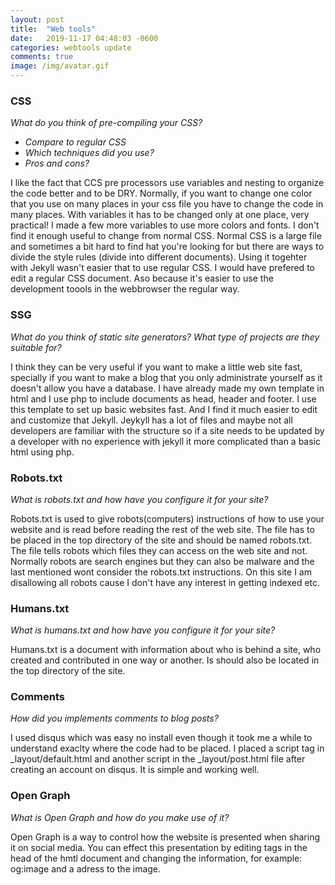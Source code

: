 ```yaml
---
layout: post
title:  "Web tools"
date:   2019-11-17 04:48:03 -0600
categories: webtools update
comments: true
image: /img/avatar.gif
---
```

 
### CSS
_What do you think of pre-compiling your CSS?_
* _Compare to regular CSS_
* _Which techniques did you use?_
* _Pros and cons?_

I like the fact that CCS pre processors use variables and nesting to organize the code better and to be DRY. Normally, if you want to change one color that you use on many places in your css file you have to change the code in many places. With variables it has to be changed only at one place, very practical! I made a few more variables to use more colors and fonts. I don't find it enough useful to change from normal CSS. Normal CSS is a large file and sometimes a bit hard to find hat you're looking for but there are ways to divide the style rules (divide into different documents). Using it togehter with Jekyll wasn't easier that to use regular CSS. I would have prefered to edit a regular CSS document. Aso because it's easier to use the development toools in the webbrowser the regular way.

 
### SSG
_What do you think of static site generators?
What type of projects are they suitable for?_

I think they can be very useful if you want to make a little web site fast, specially if you want to make a blog that you only administrate yourself as it doesn't allow you have a database. 
I have already made my own template in html and I use php to include documents as head, header and footer. I use this template to set up basic websites fast. And I find it much easier to edit and customize that Jekyll. Jeykyll has a lot of files and maybe not all developers are familiar with the structure so if a site needs to be updated by a developer with no experience with jekyll it more complicated than a basic html using php. 



### Robots.txt
_What is robots.txt and how have you configure it for your site?_

Robots.txt is used to give robots(computers) instructions of how to use your website and is read before reading the rest of the web site. 
The file has to be placed in the top directory of the site and should be named robots.txt. The file tells robots which files they can access on the web site and not. Normally robots are search engines but they can also be malware and the last mentioned wont consider the robots.txt instructions. On this site I am disallowing all robots cause I don't have any interest in getting indexed etc.

### Humans.txt
_What is humans.txt and how have you configure it for your site?_

Humans.txt is a document with information about who is behind a site, who created and contributed in one way or another. Is should also be located in the top directory of the site. 

### Comments
_How did you implements comments to blog posts?_

I used disqus which was easy no install even though it took me a while to understand exaclty where the code had to be placed. I placed a script tag in _layout/default.html and another script in the _layout/post.html file after creating an account on disqus. It is simple and working well.

### Open Graph
_What is Open Graph and how do you make use of it?_

Open Graph is a way to control how the website is presented when sharing it on social media. You can effect this presentation by editing tags in the head of the hmtl document and changing the information, for example: og:image and a adress to the image.